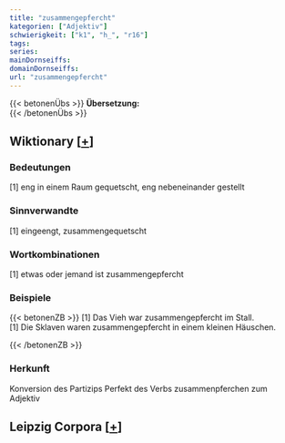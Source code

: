 ```yaml
---
title: "zusammengepfercht"
kategorien: ["Adjektiv"]
schwierigkeit: ["k1", "h_", "r16"]
tags:
series:
mainDornseiffs:
domainDornseiffs:
url: "zusammengepfercht"
---
```


{{< betonenÜbs >}}
**Übersetzung:**  
{{< /betonenÜbs >}}

## Wiktionary [[+](https://de.wiktionary.org/wiki/zusammengepfercht)]

### Bedeutungen
[1] eng in einem Raum gequetscht, eng nebeneinander gestellt  

### Sinnverwandte
[1] eingeengt, zusammengequetscht  

### Wortkombinationen
[1] etwas oder jemand ist zusammengepfercht  

### Beispiele
{{< betonenZB >}}
[1] Das Vieh war zusammengepfercht im Stall.  
[1] Die Sklaven waren zusammengepfercht in einem kleinen Häuschen.  

{{< /betonenZB >}}
### Herkunft
Konversion des Partizips Perfekt des Verbs zusammenpferchen zum Adjektiv  


## Leipzig Corpora [[+](https://corpora.uni-leipzig.de/en/res?word=zusammengepfercht&corpusId=deu_newscrawl-public_2018)]

